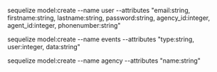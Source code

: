 



sequelize model:create --name user --attributes "email:string, firstname:string, lastname:string, password:string, agency_id:integer, agent_id:integer, phonenumber:string"

sequelize model:create --name events --attributes "type:string, user:integer, data:string"

sequelize model:create --name agency --attributes "name:string"



